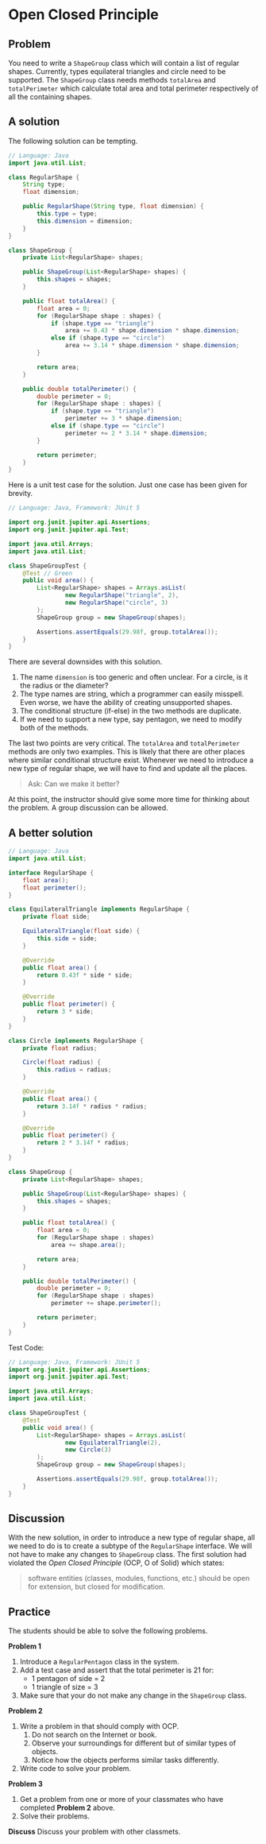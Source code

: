# Open Closed Principle
## Problem
You need to write a `ShapeGroup` class which will contain a list of regular shapes.
Currently, types equilateral triangles and circle need to be supported.
The `ShapeGroup` class needs methods `totalArea` and `totalPerimeter` which calculate total area and total perimeter respectively of all the containing shapes.

## A solution
The following solution can be tempting.

```java
// Language: Java
import java.util.List;

class RegularShape {
    String type;
    float dimension;

    public RegularShape(String type, float dimension) {
        this.type = type;
        this.dimension = dimension;
    }
}

class ShapeGroup {
    private List<RegularShape> shapes;

    public ShapeGroup(List<RegularShape> shapes) {
        this.shapes = shapes;
    }

    public float totalArea() {
        float area = 0;
        for (RegularShape shape : shapes) {
            if (shape.type == "triangle")
                area += 0.43 * shape.dimension * shape.dimension;
            else if (shape.type == "circle")
                area += 3.14 * shape.dimension * shape.dimension;
        }

        return area;
    }

    public double totalPerimeter() {
        double perimeter = 0;
        for (RegularShape shape : shapes) {
            if (shape.type == "triangle")
                perimeter += 3 * shape.dimension;
            else if (shape.type == "circle")
                perimeter += 2 * 3.14 * shape.dimension;
        }

        return perimeter;
    }
}
```

Here is a unit test case for the solution.
Just one case has been given for brevity.

```java
// Language: Java, Framework: JUnit 5

import org.junit.jupiter.api.Assertions;
import org.junit.jupiter.api.Test;

import java.util.Arrays;
import java.util.List;

class ShapeGroupTest {
    @Test // Green
    public void area() {
        List<RegularShape> shapes = Arrays.asList(
                new RegularShape("triangle", 2),
                new RegularShape("circle", 3)
        );
        ShapeGroup group = new ShapeGroup(shapes);

        Assertions.assertEquals(29.98f, group.totalArea());
    }
}
```

There are several downsides with this solution.
1. The name `dimension` is too generic and often unclear. For a circle, is it the radius or the diameter?
2. The type names are string, which a programmer can easily misspell. Even worse, we have the ability of creating unsupported shapes.
3. The conditional structure (if-else) in the two methods are duplicate.
4. If we need to support a new type, say pentagon, we need to modify both of the methods.

The last two points are very critical.
The `totalArea` and `totalPerimeter` methods are only two examples.
This is likely that there are other places where similar conditional structure exist.
Whenever we need to introduce a new type of regular shape, we will have to find and update all the places.

> Ask: Can we make it better?

At this point, the instructor should give some more time for thinking about the problem. A group discussion can be allowed.

## A better solution
```java
// Language: Java
import java.util.List;

interface RegularShape {
    float area();
    float perimeter();
}

class EquilateralTriangle implements RegularShape {
    private float side;

    EquilateralTriangle(float side) {
        this.side = side;
    }

    @Override
    public float area() {
        return 0.43f * side * side;
    }

    @Override
    public float perimeter() {
        return 3 * side;
    }
}

class Circle implements RegularShape {
    private float radius;

    Circle(float radius) {
        this.radius = radius;
    }

    @Override
    public float area() {
        return 3.14f * radius * radius;
    }

    @Override
    public float perimeter() {
        return 2 * 3.14f * radius;
    }
}

class ShapeGroup {
    private List<RegularShape> shapes;

    public ShapeGroup(List<RegularShape> shapes) {
        this.shapes = shapes;
    }

    public float totalArea() {
        float area = 0;
        for (RegularShape shape : shapes)
            area += shape.area();

        return area;
    }

    public double totalPerimeter() {
        double perimeter = 0;
        for (RegularShape shape : shapes)
            perimeter += shape.perimeter();

        return perimeter;
    }
}
```
Test Code:
```java
// Language: Java, Framework: JUnit 5
import org.junit.jupiter.api.Assertions;
import org.junit.jupiter.api.Test;

import java.util.Arrays;
import java.util.List;

class ShapeGroupTest {
    @Test
    public void area() {
        List<RegularShape> shapes = Arrays.asList(
                new EquilateralTriangle(2),
                new Circle(3)
        );
        ShapeGroup group = new ShapeGroup(shapes);

        Assertions.assertEquals(29.98f, group.totalArea());
    }
}
```

## Discussion
With the new solution, in order to introduce a new type of regular shape, all we need to do is to create a subtype of the `RegularShape` interface.
We will not have to make any changes to `ShapeGroup` class.
The first solution had violated the _Open Closed Principle_ (OCP, O of Solid) which states:
> software entities (classes, modules, functions, etc.) should be open for extension, but closed for modification.  


## Practice
The students should be able to solve the following problems.

**Problem 1**  
1. Introduce a `RegularPentagon` class in the system.
2. Add a test case and assert that the total perimeter is 21 for:
   - 1 pentagon of side = 2
   - 1 triangle of size = 3  
3. Make sure that your do not make any change in the `ShapeGroup` class.

**Problem 2**  
1. Write a problem in that should comply with OCP. 
   1. Do not search on the Internet or book. 
   2. Observe your surroundings for different but of similar types of objects.
   3. Notice how the objects performs similar tasks differently.
2. Write code to solve your problem. 

**Problem 3**
1. Get a problem from one or more of your classmates who have completed **Problem 2** above.
2. Solve their problems.

**Discuss**
Discuss your problem with other classmets.
